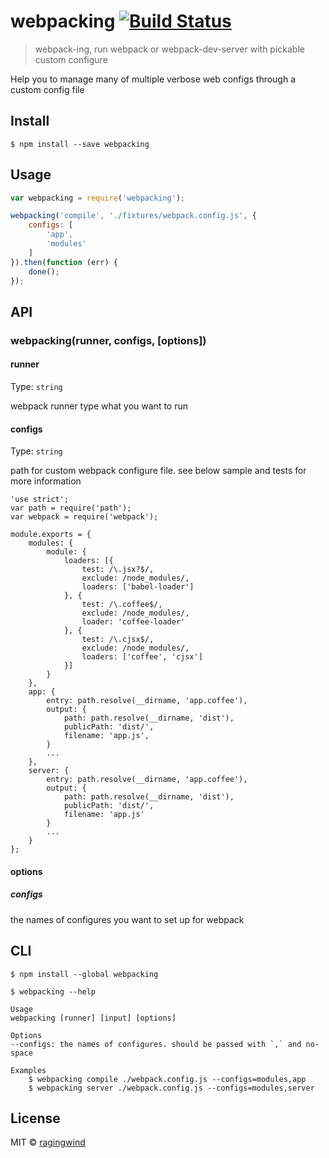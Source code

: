 # webpacking [![Build Status](https://travis-ci.org/ragingwind/node-webpacking.svg?branch=master)](https://travis-ci.org/ragingwind/node-webpacking)

> webpack-ing, run webpack or webpack-dev-server with pickable custom configure

Help you to manage many of multiple verbose web configs through a custom config file

## Install

```
$ npm install --save webpacking
```


## Usage

```js
var webpacking = require('webpacking');

webpacking('compile', './fixtures/webpack.config.js', {
	configs: [
		'app',
		'modules'
	]
}).then(function (err) {
	done();
});
```


## API

### webpacking(runner, configs, [options])

#### runner

Type: `string`

webpack runner type what you want to run

#### configs

Type: `string`

path for custom webpack configure file. see below sample and tests for more information

```
'use strict';
var path = require('path');
var webpack = require('webpack');

module.exports = {
	modules: {
		module: {
			loaders: [{
				test: /\.jsx?$/,
				exclude: /node_modules/,
				loaders: ['babel-loader']
			}, {
				test: /\.coffee$/,
				exclude: /node_modules/,
				loader: 'coffee-loader'
			}, {
				test: /\.cjsx$/,
				exclude: /node_modules/,
				loaders: ['coffee', 'cjsx']
			}]
		}
	},
	app: {
		entry: path.resolve(__dirname, 'app.coffee'),
		output: {
			path: path.resolve(__dirname, 'dist'),
			publicPath: 'dist/',
			filename: 'app.js',
		}
		...
	},
	server: {
		entry: path.resolve(__dirname, 'app.coffee'),
		output: {
			path: path.resolve(__dirname, 'dist'),
			publicPath: 'dist/',
			filename: 'app.js'
		}
		...
	}
};
```
#### options

##### configs

the names of configures you want to set up for webpack

## CLI

```
$ npm install --global webpacking
```

```
$ webpacking --help

Usage
webpacking [runner] [input] [options]

Options
--configs: the names of configures. should be passed with `,` and no-space

Examples
	$ webpacking compile ./webpack.config.js --configs=modules,app
	$ webpacking server ./webpack.config.js --configs=modules,server
```


## License

MIT © [ragingwind](http://ragingwind.me)
